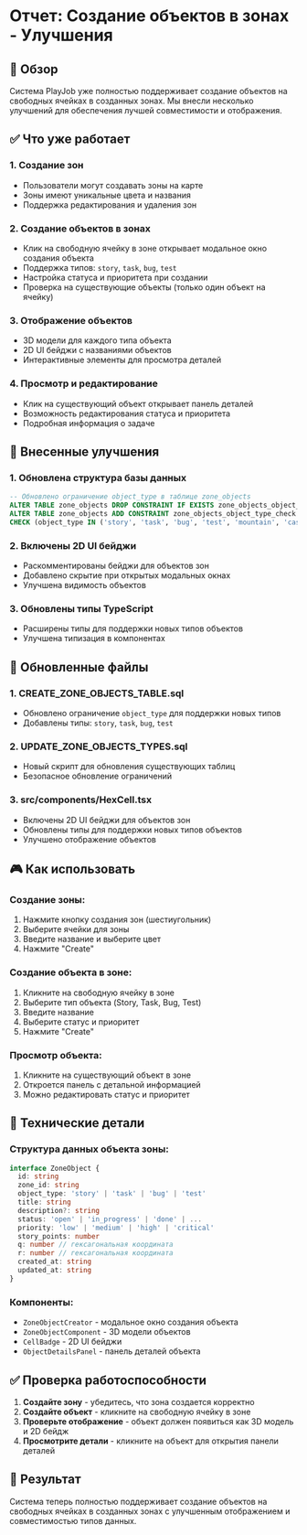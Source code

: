# Отчет: Создание объектов в зонах - Улучшения

## 🎯 Обзор

Система PlayJob уже полностью поддерживает создание объектов на свободных ячейках в созданных зонах. Мы внесли несколько улучшений для обеспечения лучшей совместимости и отображения.

## ✅ Что уже работает

### 1. **Создание зон**
- Пользователи могут создавать зоны на карте
- Зоны имеют уникальные цвета и названия
- Поддержка редактирования и удаления зон

### 2. **Создание объектов в зонах**
- Клик на свободную ячейку в зоне открывает модальное окно создания объекта
- Поддержка типов: `story`, `task`, `bug`, `test`
- Настройка статуса и приоритета при создании
- Проверка на существующие объекты (только один объект на ячейку)

### 3. **Отображение объектов**
- 3D модели для каждого типа объекта
- 2D UI бейджи с названиями объектов
- Интерактивные элементы для просмотра деталей

### 4. **Просмотр и редактирование**
- Клик на существующий объект открывает панель деталей
- Возможность редактирования статуса и приоритета
- Подробная информация о задаче

## 🔧 Внесенные улучшения

### 1. **Обновлена структура базы данных**
```sql
-- Обновлено ограничение object_type в таблице zone_objects
ALTER TABLE zone_objects DROP CONSTRAINT IF EXISTS zone_objects_object_type_check;
ALTER TABLE zone_objects ADD CONSTRAINT zone_objects_object_type_check 
CHECK (object_type IN ('story', 'task', 'bug', 'test', 'mountain', 'castle', 'house', 'garden', 'factory', 'helipad'));
```

### 2. **Включены 2D UI бейджи**
- Раскомментированы бейджи для объектов зон
- Добавлено скрытие при открытых модальных окнах
- Улучшена видимость объектов

### 3. **Обновлены типы TypeScript**
- Расширены типы для поддержки новых типов объектов
- Улучшена типизация в компонентах

## 📁 Обновленные файлы

### 1. **CREATE_ZONE_OBJECTS_TABLE.sql**
- Обновлено ограничение `object_type` для поддержки новых типов
- Добавлены типы: `story`, `task`, `bug`, `test`

### 2. **UPDATE_ZONE_OBJECTS_TYPES.sql**
- Новый скрипт для обновления существующих таблиц
- Безопасное обновление ограничений

### 3. **src/components/HexCell.tsx**
- Включены 2D UI бейджи для объектов зон
- Обновлены типы для поддержки новых типов объектов
- Улучшено отображение объектов

## 🎮 Как использовать

### Создание зоны:
1. Нажмите кнопку создания зон (шестиугольник)
2. Выберите ячейки для зоны
3. Введите название и выберите цвет
4. Нажмите "Create"

### Создание объекта в зоне:
1. Кликните на свободную ячейку в зоне
2. Выберите тип объекта (Story, Task, Bug, Test)
3. Введите название
4. Выберите статус и приоритет
5. Нажмите "Create"

### Просмотр объекта:
1. Кликните на существующий объект в зоне
2. Откроется панель с детальной информацией
3. Можно редактировать статус и приоритет

## 🚀 Технические детали

### Структура данных объекта зоны:
```typescript
interface ZoneObject {
  id: string
  zone_id: string
  object_type: 'story' | 'task' | 'bug' | 'test'
  title: string
  description?: string
  status: 'open' | 'in_progress' | 'done' | ...
  priority: 'low' | 'medium' | 'high' | 'critical'
  story_points: number
  q: number // гексагональная координата
  r: number // гексагональная координата
  created_at: string
  updated_at: string
}
```

### Компоненты:
- `ZoneObjectCreator` - модальное окно создания объекта
- `ZoneObjectComponent` - 3D модели объектов
- `CellBadge` - 2D UI бейджи
- `ObjectDetailsPanel` - панель деталей объекта

## ✅ Проверка работоспособности

1. **Создайте зону** - убедитесь, что зона создается корректно
2. **Создайте объект** - кликните на свободную ячейку в зоне
3. **Проверьте отображение** - объект должен появиться как 3D модель и 2D бейдж
4. **Просмотрите детали** - кликните на объект для открытия панели деталей

## 🎯 Результат

Система теперь полностью поддерживает создание объектов на свободных ячейках в созданных зонах с улучшенным отображением и совместимостью типов данных.
